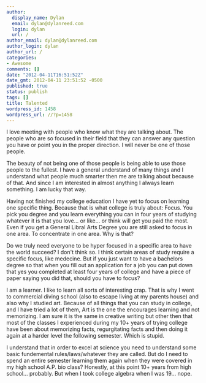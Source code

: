 ```yaml
---
author:
  display_name: Dylan
  email: dylan@dylanreed.com
  login: dylan
  url: /
author_email: dylan@dylanreed.com
author_login: dylan
author_url: /
categories:
- Awesome
comments: []
date: "2012-04-11T16:51:52Z"
date_gmt: 2012-04-11 23:51:52 -0500
published: true
status: publish
tags: []
title: Talented
wordpress_id: 1458
wordpress_url: //?p=1458
---
```


I love meeting with people who know what they are talking about. The people who are so focused in their field that they can answer any question you have or point you in the proper direction. I will never be one of those people.

The beauty of not being one of those people is being able to use those people to the fullest. I have a general understand of many things and I understand what people much smarter then me are talking about because of that. And since I am interested in almost anything I always learn something. I am lucky that way.

Having not finished my college education I have yet to focus on learning one specific thing. Because that is what college is truly about: Focus. You pick you degree and you learn everything you can in four years of studying whatever it is that you love... or like... or think will get you paid the most. Even if you get a General Libral Arts Degree you are still asked to focus in one area. To concentrate in one area. Why is that?

Do we truly need everyone to be hyper focused in a specific area to have the world succeed? I don't think so. I think certain areas of study require a specific focus, like medecine. But if you just want to have a bachelors degree so that when you fill out an application for a job you can put down that yes you completed at least four years of college and have a piece of paper saying you did that, should you have to focus?

I am a learner. I like to learn all sorts of interesting crap. That is why I went to commercial diving school (also to escape living at my parents house) and also why I studied art. Because of all things that you can study in college, and I have tried a lot of them, Art is the one the encourages learning and not memorizing. I am sure it is the same in creative writing but other then that most of the classes I experienced during my 10+ years of trying college have been about memorizing facts, regurgitating facts and then doing it again at a harder level the following semester.  Which is stupid.

I understand that in order to excel at science you need to understand some basic fundemental rules/laws/whatever they are called. But do I need to spend an entire semester learning them again when they were covered in my high school A.P. bio class? Honestly, at this point 10+ years from high school... probably. But when I took college algebra when I was 19... nope.

 
